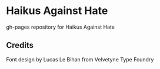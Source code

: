 # Haikus Against Hate

gh-pages repository for Haikus Against Hate  

## Credits
Font design by Lucas Le Bihan from Velvetyne Type Foundry
